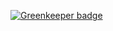 

[![Greenkeeper badge](https://badges.greenkeeper.io/heshamelmasry77/flash.svg)](https://greenkeeper.io/)
